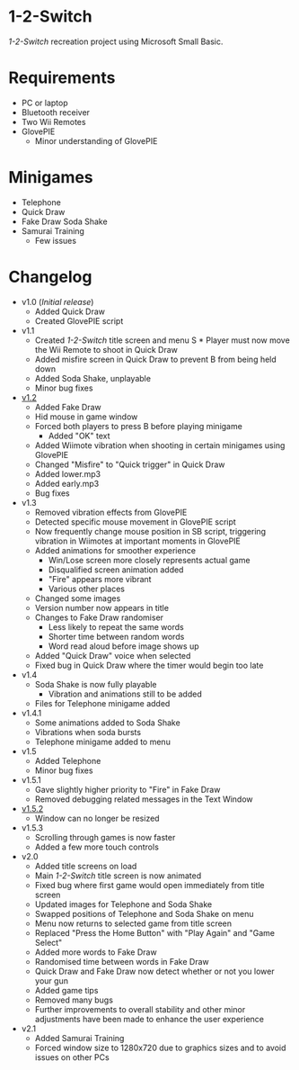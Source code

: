 # 1-2-Switch
 *1-2-Switch* recreation project using Microsoft Small Basic.

# Requirements
* PC or laptop
* Bluetooth receiver
* Two Wii Remotes
* GlovePIE
  * Minor understanding of GlovePIE

# Minigames
* Telephone
* Quick Draw
* Fake Draw Soda Shake
* Samurai Training
  * Few issues
  
# Changelog
* v1.0 (*Initial release*)
  * Added Quick Draw
  * Created GlovePIE script
* v1.1
  * Created *1-2-Switch* title screen and menu
S  * Player must now move the Wii Remote to shoot in Quick Draw
  * Added misfire screen in Quick Draw to prevent B from being held down <!-- Thanks for the beta testing, dad -->
  * Added Soda Shake, unplayable
  * Minor bug fixes
* [v1.2](https://www.reddit.com/r/nintendo/comments/64aq9o/12switch_partially_recreated_in_small_basic/)
  * Added Fake Draw
  * Hid mouse in game window 
  * Forced both players to press B before playing minigame
    * Added "OK" text
  * Added Wiimote vibration when shooting in certain minigames using GlovePIE
  * Changed "Misfire" to "Quick trigger" in Quick Draw
  * Added lower.mp3
  * Added early.mp3
  * Bug fixes
* v1.3
  * Removed vibration effects from GlovePIE
  * Detected specific mouse movement in GlovePIE script
  * Now frequently change mouse position in SB script, triggering vibration in Wiimotes at important moments in GlovePIE
  * Added animations for smoother experience
    * Win/Lose screen more closely represents actual game
    * Disqualified screen animation added
    * "Fire" appears more vibrant
    * Various other places
  * Changed some images
  * Version number now appears in title
  * Changes to Fake Draw randomiser
    * Less likely to repeat the same words
    * Shorter time between random words
    * Word read aloud before image shows up
  * Added "Quick Draw" voice when selected
  * Fixed bug in Quick Draw where the timer would begin too late
* v1.4
  * Soda Shake is now fully playable
    * Vibration and animations still to be added
  * Files for Telephone minigame added
* v1.4.1
  * Some animations added to Soda Shake <!-- Regarded, unfortunately, as "good enough", otherwise speed would slow down significantly -->
  * Vibrations when soda bursts
  * Telephone minigame added to menu
* v1.5
  * Added Telephone
  * Minor bug fixes
* v1.5.1
  * Gave slightly higher priority to "Fire" in Fake Draw
  * Removed debugging related messages in the Text Window
* [v1.5.2](https://www.reddit.com/r/nintendo/comments/65pbmm/12switch_microsoft_small_basic_v152/)
  * Window can no longer be resized
* v1.5.3
  * Scrolling through games is now faster
  * Added a few more touch controls
* v2.0
  * Added title screens on load
  * Main *1-2-Switch* title screen is now animated
  * Fixed bug where first game would open immediately from title screen
  * Updated images for Telephone and Soda Shake
  * Swapped positions of Telephone and Soda Shake on menu
  * Menu now returns to selected game from title screen
  * Replaced "Press the Home Button" with "Play Again" and "Game Select"
  * Added more words to Fake Draw
  * Randomised time between words in Fake Draw
  * Quick Draw and Fake Draw now detect whether or not you lower your gun
  * Added game tips
  * Removed many bugs
  * Further improvements to overall stability and other minor adjustments have been made to enhance the user experience
* v2.1
  * Added Samurai Training
  * Forced window size to 1280x720 due to graphics sizes and to avoid issues on other PCs
